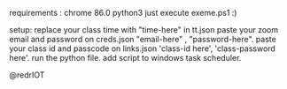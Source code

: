 requirements :
chrome 86.0
python3
just execute exeme.ps1 :)

setup:
replace your class time with "time-here" in tt.json
paste your zoom email and password on creds.json "email-here" , "password-here".
paste your class id and passcode on links.json 'class-id here', 'class-password here'.
run the python file.
add script to windows task scheduler.

@redrIOT
